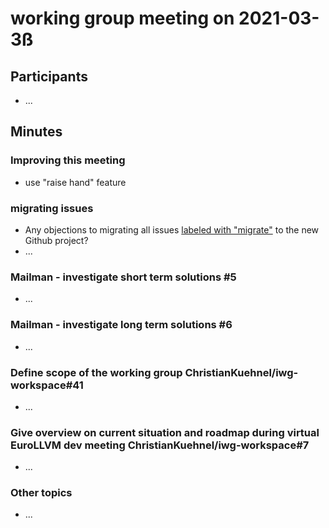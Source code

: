 # working group meeting on 2021-03-3ß

## Participants

* ...

## Minutes

### Improving this meeting

* use "raise hand" feature

### migrating issues

* Any objections to migrating all issues
  [labeled with "migrate"](https://github.com/ChristianKuehnel/iwg-workspace/issues?q=is%3Aissue+is%3Aopen+label%3Amigrate)
  to the new Github project?
* ...

### Mailman - investigate short term solutions #5

* ...

### Mailman - investigate long term solutions #6

* ...

### Define scope of the working group ChristianKuehnel/iwg-workspace#41

* ...

### Give overview on current situation and roadmap during virtual EuroLLVM dev meeting ChristianKuehnel/iwg-workspace#7

* ...

### Other topics

* ...
